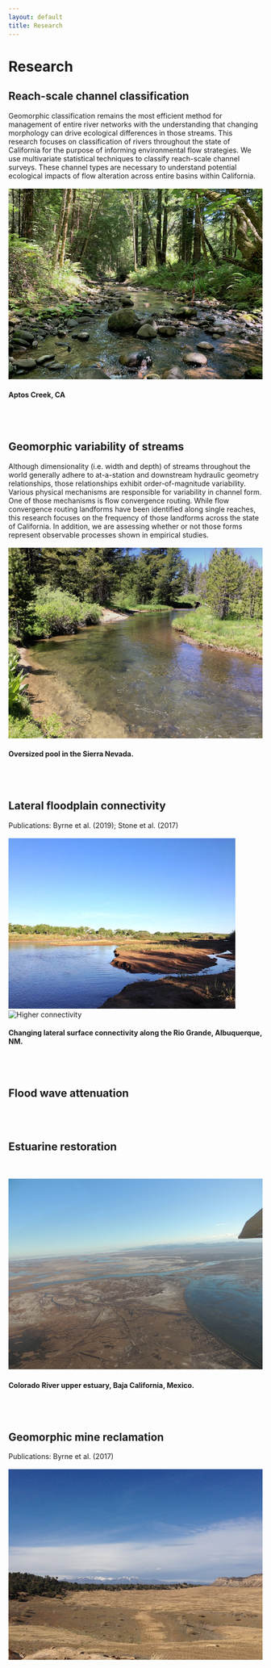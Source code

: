 ```yaml
---
layout: default
title: Research
---
```


# Research

## Reach-scale channel classification
Geomorphic classification remains the most efficient method for management of entire river networks with the understanding that changing morphology can drive ecological differences in those streams. This research focuses on classification of rivers throughout the state of California for the purpose of informing environmental flow strategies. We use multivariate statistical techniques to classify reach-scale channel surveys. These channel types are necessary to understand potential ecological impacts of flow alteration across entire basins within California.
<br/><br/>
![Aptos Creek Survey](/images/aptos.png)
#### Aptos Creek, CA
<br/><br/>

## Geomorphic variability of streams
Although dimensionality (i.e. width and depth) of streams throughout the world generally adhere to at-a-station and downstream hydraulic geometry relationships, those relationships exhibit order-of-magnitude variability. Various physical mechanisms are responsible for variability in channel form. One of those mechanisms is flow convergence routing. While flow convergence routing landforms have been identified along single reaches, this research focuses on the frequency of those landforms across the state of California. In addition, we are assessing whether or not those forms represent observable processes shown in empirical studies.
<br/><br/>
![Sierra oversized channel](/images/Sierra_riffle_pool.png)
#### Oversized pool in the Sierra Nevada.
<br/><br/>

## Lateral floodplain connectivity	
Publications: Byrne et al. (2019); Stone et al. (2017)
<br/><br/> 
![Lower connectivity](/images/pulse_01.jpg) ![Higher connectivity](/images/pulse_02.jpg_)
#### Changing lateral surface connectivity along the Rio Grande, Albuquerque, NM.
<br/><br/>  

## Flood wave attenuation
<br/><br/>

## Estuarine restoration
<br/><br/> 
![CO River Estuary](/images/COdelta.png)
#### Colorado River upper estuary, Baja California, Mexico.
<br/><br/>

## Geomorphic mine reclamation
Publications: Byrne et al. (2017)
<br/><br/>
![La Plata Mine](/images/La_Plata_02.jpg)